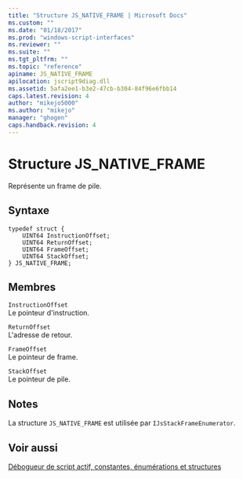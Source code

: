 ```yaml
---
title: "Structure JS_NATIVE_FRAME | Microsoft Docs"
ms.custom: ""
ms.date: "01/18/2017"
ms.prod: "windows-script-interfaces"
ms.reviewer: ""
ms.suite: ""
ms.tgt_pltfrm: ""
ms.topic: "reference"
apiname: JS_NATIVE_FRAME
apilocation: jscript9diag.dll
ms.assetid: 5afa2ee1-b3e2-47cb-b304-84f96e6fbb14
caps.latest.revision: 4
author: "mikejo5000"
ms.author: "mikejo"
manager: "ghogen"
caps.handback.revision: 4
---
```

# Structure JS_NATIVE_FRAME
Représente un frame de pile.  
  
## Syntaxe  
  
```  
typedef struct {  
    UINT64 InstructionOffset;  
    UINT64 ReturnOffset;  
    UINT64 FrameOffset;  
    UINT64 StackOffset;  
} JS_NATIVE_FRAME;  
```  
  
## Membres  
 `InstructionOffset`  
 Le pointeur d'instruction.  
  
 `ReturnOffset`  
 L'adresse de retour.  
  
 `FrameOffset`  
 Le pointeur de frame.  
  
 `StackOffset`  
 Le pointeur de pile.  
  
## Notes  
 La structure `JS_NATIVE_FRAME` est utilisée par `IJsStackFrameEnumerator`.  
  
## Voir aussi  
 [Débogueur de script actif, constantes, énumérations et structures](../../winscript/reference/active-script-debugger-constants-enumerations-and-structures.md)